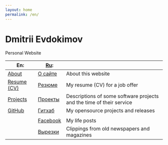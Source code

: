 ```yaml
---
layout: home
permalink: /en/
---
```

# Dmitrii Evdokimov

Personal Website

| En:           | [Ru]:      |   |
|---------------|------------|---|
| [About]       | [О сайте]  | About this website |
| [Resume (CV)] | [Резюме]   | My resume (CV) for a job offer |
| [Projects]    | [Проекты]  | Descriptions of some software projects and the time of their service |
| [GitHub]      | [Гитхаб]   | My opensource projects and releases |
|               |            |   |
|               | [Facebook] | My life posts |
|               | [Вырезки]  | Clippings from old newspapers and magazines | 


[Ru]: / "Russian language (по-русски)"

[About]: /en/about "About this website"
[Projects]: /en/projects "Descriptions of some software projects and the time of their service"
[Resume (CV)]: /en/resume "My resume (CV) for a job offer"
[GitHub]: /en/github "My opensource projects and releases"

[О сайте]: /about "Об этом сайте"
[Резюме]: /resume "Моё резюме для рассмотрения"
[Проекты]: /projects "Описания некоторых моих проектов ПО и время их использования"
[Гитхаб]: /github "Открытые исходники проектов ПО и релизы"

[Facebook]: https://www.facebook.com/dmitrii.evdokimov "Основная соцсеть (mostly in Russian)"
[Вырезки]: /papers "Вырезки из старых газет и журналов (mostly in Russian)"
